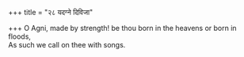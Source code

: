 +++
title = "२८ यदग्ने दिविजा"

+++
O Agni, made by strength! be thou born in the heavens or born in floods,  
     As such we call on thee with songs.